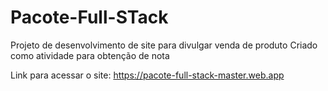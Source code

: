 # Pacote-Full-STack
Projeto de desenvolvimento de site para divulgar venda de produto
Criado como atividade para obtenção de nota

Link para acessar o site: https://pacote-full-stack-master.web.app
